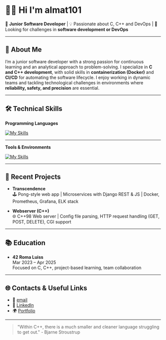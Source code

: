 # 👨‍💻 Hi I'm almat101

🎯 **Junior Software Developer** | 💡 Passionate about C, C++ and DevOps | 🚀 Looking for challenges in **software development or DevOps**  

---

## 🧠 About Me

I’m a junior software developer with a strong passion for continuous learning and an analytical approach to problem-solving. I specialize in **C and C++ development**, with solid skills in **containerization (Docker)** and **CI/CD** for automating the software lifecycle. I enjoy working in dynamic teams and tackling technological challenges in environments where **reliability, safety, and precision** are essential.

---

## 🛠️ Technical Skills

**Programming Languages**  

[![My Skills](https://skillicons.dev/icons?i=c,cpp,bash,python,django,md,javascript,typescript,angular&theme=dark)](https://skillicons.dev)

---

**Tools & Environments**  

[![My Skills](https://skillicons.dev/icons?i=git,github,docker,linux,vim,postgres,redis,grafana,prometheus,elasticsearch,aws,cloudflare,&theme=dark)](https://skillicons.dev)

---

## 🔧 Recent Projects

- **Transcendence**  
  🕹️ Pong-style web app | Microservices with Django REST & JS | Docker, Prometheus, Grafana, ELK stack

- **Webserver (C++)**  
  🌐 C++98 Web server | Config file parsing, HTTP request handling (GET, POST, DELETE), CGI support

---

## 📚 Education

- **42 Roma Luiss**  
  Mar 2023 – Apr 2025  
  Focused on C, C++, project-based learning, team collaboration

---

## 🌐 Contacts & Useful Links

- 📧 [email](mailto:amatta@student.42roma.it)  
- 🔗 [LinkedIn](https://www.linkedin.com/in/alessandro-matta-731484237/)  
- 🌍 [Portfolio](https://portfolio.alematta.com/)

---

> "Within C++, there is a much smaller and cleaner language struggling to get out." - Bjarne Stroustrup
